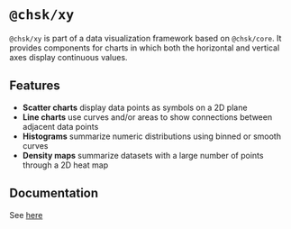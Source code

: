 # `@chsk/xy`

`@chsk/xy` is part of a data visualization framework based on `@chsk/core`.
It provides components for charts in which both the horizontal and vertical
axes display continuous values.

## Features

-   **Scatter charts** display data points as symbols on a 2D plane
-   **Line charts** use curves and/or areas to show connections between
    adjacent data points
-   **Histograms** summarize numeric distributions using binned or smooth curves
-   **Density maps** summarize datasets with a large number of points through a 2D heat map

## Documentation

See [here](https://tkonopka.github.io/chsk/?path=/docs/addons-xy)
